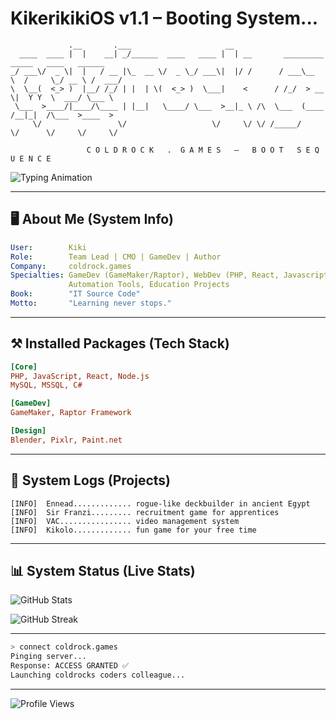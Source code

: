 # KikerikikiOS v1.1 – Booting System...

```text
             .__       .___                     __                                             
  ____  ____ |  |    __| _/______  ____   ____ |  | __       _________    _____   ____   ______
_/ ___\/  _ \|  |   / __ |\_  __ \/  _ \_/ ___\|  |/ /      / ___\__  \  /     \_/ __ \ /  ___/
\  \__(  <_> )  |__/ /_/ | |  | \(  <_> )  \___|    <      / /_/  > __ \|  Y Y  \  ___/ \___ \ 
 \___  >____/|____/\____ | |__|   \____/ \___  >__|_ \ /\  \___  (____  /__|_|  /\___  >____  >
     \/                 \/                   \/     \/ \/ /_____/     \/      \/     \/     \/

                 C O L D R O C K   .  G A M E S   —   B O O T   S E Q U E N C E
```

![Typing Animation](https://readme-typing-svg.herokuapp.com?font=Fira+Code&size=22&duration=3000&pause=1000&color=60AAFF&center=true&vCenter=true&width=720&lines=Initializing+Kiki+Profile;Loading+Coldrock+Modules;System+Status:+STABLE;Welcome+to+Kiki's+Github+Profile)

---

## 🖥️ About Me (System Info)

```yaml
User:        Kiki 
Role:        Team Lead | CMO | GameDev | Author
Company:     coldrock.games
Specialties: GameDev (GameMaker/Raptor), WebDev (PHP, React, Javascript, Typescript),
             Automation Tools, Education Projects
Book:        "IT Source Code" 
Motto:       "Learning never stops."
```

---

## ⚒️ Installed Packages (Tech Stack)

```ini
[Core]
PHP, JavaScript, React, Node.js
MySQL, MSSQL, C#

[GameDev]
GameMaker, Raptor Framework

[Design]
Blender, Pixlr, Paint.net
```

---

## 🔭 System Logs (Projects)

```log
[INFO]  Ennead............. rogue-like deckbuilder in ancient Egypt
[INFO]  Sir Franzi......... recruitment game for apprentices
[INFO]  VAC................ video management system
[INFO]  Kikolo............. fun game for your free time
```

---

## 📊 System Status (Live Stats)

![GitHub Stats](https://github-readme-stats.vercel.app/api?username=kikerikiki&show_icons=true&theme=radical&hide_border=true&bg_color=0D1117&title_color=60AAFF&icon_color=60AAFF)

![GitHub Streak](https://github-readme-streak-stats.herokuapp.com/?user=kikerikiki&theme=radical&hide_border=true&background=0D1117&ring=60AAFF&fire=FF4080&currStreakLabel=60AAFF)


---

```bash
> connect coldrock.games
Pinging server...
Response: ACCESS GRANTED ✅
Launching coldrocks coders colleague...
```

---

![Profile Views](https://komarev.com/ghpvc/?username=kikerikiki&label=system%20accesses&color=60AAFF&style=for-the-badge)

